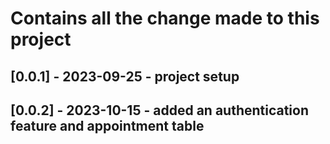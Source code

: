 # Contains all the change made to this project


## [0.0.1] - 2023-09-25 - project setup
## [0.0.2] - 2023-10-15 - added an authentication feature and appointment table